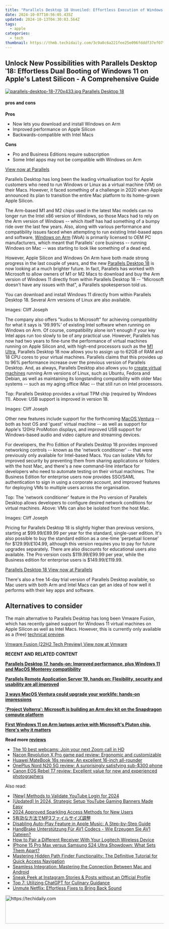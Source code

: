 ```yaml
---
title: "Parallels Desktop 18 Unveiled: Effortless Execution of Windows 11 for All Your Apple Devices, Including the Latest M1 Chip!"
date: 2024-10-07T10:56:05.435Z
updated: 2024-10-13T04:30:03.564Z
tags:
  - apple
categories:
  - tech
thumbnail: https://thmb.techidaily.com/3c9a0c6a221fee25e096fdddf37ef07f9a19a2323a0faabfa25ea26bfdcf4c13.jpg
---
```


## Unlock New Possibilities with Parallels Desktop ˈ18: Effortless Dual Booting of Windows 11 on Apple's Latest Silicon - A Comprehensive Guide

[![parallels-desktop-18-770x433.jpg](https://www.zdnet.com/a/img/2022/08/09/c1e5f734-6761-4b91-8014-7749f0e801f3/parallels-desktop-18-770x433.jpg) Parallels Desktop 18](https://www.anrdoezrs.net/links/9041660/type/dlg/sid/zd-%5F%5FCOM%5FCLICK%5FID%5F%5F-dtp/https://www.parallels.com/products/desktop/) 

#### pros and cons

**Pros** 
* Now lets you download and install Windows on Arm
* Improved performance on Apple Silicon
* Backwards-compatible with Intel Macs

**Cons** 
* Pro and Business Editions require subscription
* Some Intel apps may not be compatible with Windows on Arm

[View now at Parallels](https://www.anrdoezrs.net/links/9041660/type/dlg/sid/zd-%5F%5FCOM%5FCLICK%5FID%5F%5F-dtp/https://www.parallels.com/products/desktop/)

Parallels Desktop has long been the leading virtualisation tool for Apple customers who need to run Windows or Linux as a virtual machine (VM) on their Macs. However, it faced something of a challenge in 2020 when Apple announced its plan to transition the entire Mac platform to its home-grown Apple Silicon. 

The Arm-based M1 and M2 chips used in the latest Mac models can no longer run the Intel x86 version of Windows, so those Macs had to rely on the Arm version of Windows -- which itself has had something of a bumpy ride over the last few years. Also, along with various performance and compatibility issues faced when attempting to run existing Intel-based apps and software, [Windows on Arm](https://docs.microsoft.com/en-us/windows/arm/overview) (WoA) is primarily licensed to OEM PC manufacturers, which meant that Parallels' core business -- running Windows on Mac -- was starting to look like something of a dead end. 

However, Apple Silicon and Windows On Arm have both made strong progress in the last couple of years, and the new [Parallels Desktop 18](https://www.parallels.com/products/desktop/) is now looking at a much brighter future. In fact, Parallels has worked with Microsoft to allow owners of M1 or M2 Macs to download and buy the Arm version of Windows 11 directly from within Parallels Desktop 18 -- "Microsoft doesn't have any issues with that", a Parallels spokesperson told us. 

You can download and install Windows 11 directly from within Parallels Desktop 18\. Several Arm versions of Linux are also available.

Images: Cliff Joseph

The company also offers "kudos to Microsoft" for achieving compatibility for what it says is '99.99%' of existing Intel software when running on Windows on Arm. Of course, compatibility alone isn't enough if your key Intel apps run too slowly to be of any practical use. However, Parallels has now had two years to fine-tune the performance of virtual machines running on Apple Silicon and, with high-end processors such as the [M1 Ultra](https://www.apple.com/uk/newsroom/2022/03/apple-unveils-m1-ultra-the-worlds-most-powerful-chip-for-a-personal-computer/), Parallels Desktop 18 now allows you to assign up to 62GB of RAM and 18 CPU cores to your virtual machines. Parallels claims that this provides up to 96% performance increase over the previous version of Parallels Desktop. And, as always, Parallels Desktop also allows you to [create virtual machines](https://www.parallels.com/uk/products/desktop/resources/) running Arm versions of Linux, such as Ubuntu, Fedora and Debian, as well as maintaining its longstanding compatibility with older Mac systems -- such as my aging office iMac -- that still run on Intel processors. 

Top: Parallels Desktop provides a virtual TPM chip (required by Windows 11). Above: USB support is improved in version 18.

Images: Cliff Joseph

Other new features include support for the forthcoming [MacOS Ventura](https://www.zdnet.com/article/3-ways-macos-ventura-could-upgrade-your-worklife-hands-on-impressions/) \-- both as host OS and 'guest' virtual machine -- as well as support for Apple's 120Hz ProMotion displays, and improved USB support for Windows-based audio and video capture and streaming devices. 

For developers, the Pro Edition of Parallels Desktop 18 provides improved networking controls -- known as the 'network conditioner' -- that were previously only available for Intel-based Macs. You can isolate VMs for improved security by preventing them from sharing applications or folders with the host Mac, and there's a new command-line interface for developers who need to automate testing on their virtual machines. The Business Edition for enterprise users now provides SSO/SAML authentication to sign in using a corporate account, and improved features for deploying VMs to multiple users across the organisation. 

Top: The 'network conditioner' feature in the Pro version of Parallels Desktop allows developers to configure desired network conditions for virtual machines. Above: VMs can also be isolated from the host Mac.

Images: Cliff Joseph

Pricing for Parallels Desktop 18 is slightly higher than previous versions, starting at $99.99/£89.99 per year for the standard, single-user edition. It's also possible to buy the standard edition as a one-time 'perpetual license' for $129.99/£104.99, although this version requires you to pay for future upgrades separately. There are also discounts for educational users also available. The Pro version costs $119.99/£99.99 per year, while the Business edition for enterprise users is $149.99/£119.99\. 

[Parallels Desktop 18 View now at Parallels](https://www.anrdoezrs.net/links/9041660/type/dlg/sid/zd-%5F%5FCOM%5FCLICK%5FID%5F%5F-dtp/https://www.parallels.com/products/desktop/)

There's also a free 14-day trial version of Parallels Desktop available, so Mac users with both Arm and Intel Macs can get an idea of how well it performs with their key apps and software. 

##  Alternatives to consider

The main alternative to Parallels Desktop has long been Vmware Fusion, which has recently gained support for Windows 11 virtual machines on Apple Silicon as well as Intel Macs. However, this is currently only available as a (free) [technical preview](https://customerconnect.vmware.com/downloads/get-download?downloadGroup=FUS-PUBTP-22H2).

[Vmware Fusion (22H2 Tech Preview) View now at Vmware](https://imp.i263671.net/c/159047/811250/11461?&sharedId=zdnet&u=https%3A%2F%2Fblogs.vmware.com%2Fteamfusion%2F2022%2F07%2Fjust-released-vmware-fusion-22h2-tech-preview.html&subId1=zd-%5F%5FCOM%5FCLICK%5FID%5F%5F-dtp)

**RECENT AND RELATED CONTENT**

**[Parallels Desktop 17, hands-on: Improved performance, plus Windows 11 and MacOS Monterey compatibility](https://www.zdnet.com/product/parallels-desktop-17/)**

**[Parallels Remote Application Server 19, hands on: Flexibility, security and usability are all improved](https://www.zdnet.com/article/parallels-remote-application-server-19-hands-on/)**

**[3 ways MacOS Ventura could upgrade your worklife: hands-on impressions](https://www.zdnet.com/article/3-ways-macos-ventura-could-upgrade-your-worklife-hands-on-impressions/)**

**['Project Volterra': Microsoft is building an Arm dev kit on the Snapdragon compute platform](https://www.zdnet.com/article/project-volterra-microsoft-is-building-an-arm-dev-kit-on-the-snapdragon-compute-platform/)**

[**First Windows 11 on Arm laptops arrive with Microsoft's Pluton chip. Here's why it matters**](https://www.zdnet.com/article/first-windows-11-on-arm-laptops-arrive-with-microsofts-pluton-chip-heres-why-it-matters/)

**Read more [reviews](https://www.zdnet.com/reviews/)**

* [The 10 best webcams: Join your next Zoom call in HD](https://www.zdnet.com/article/best-webcam/)
* [Nacon Revolution X Pro game pad review: Ergonomic and customizable](https://www.zdnet.com/home-and-office/home-entertainment/nacon-revolution-x-pro-game-pad-review/)
* [Huawei MateBook 16s review: An excellent 16-inch all-rounder](https://www.zdnet.com/article/huawei-matebook-16s-review/)
* [OnePlus Nord N20 5G review: A surprisingly satisfying sub-$300 phone](https://www.zdnet.com/article/oneplus-nord-n20-5g-review/)
* [Canon EOS Rebel T7 review: Excellent value for new and experienced photographers](https://www.zdnet.com/article/canon-eos-rebel-t7-review/)

<ins class="adsbygoogle"
     style="display:block"
     data-ad-format="autorelaxed"
     data-ad-client="ca-pub-7571918770474297"
     data-ad-slot="1223367746"></ins>

<ins class="adsbygoogle"
     style="display:block"
     data-ad-client="ca-pub-7571918770474297"
     data-ad-slot="8358498916"
     data-ad-format="auto"
     data-full-width-responsive="true"></ins>

<span class="atpl-alsoreadstyle">Also read:</span>
<div><ul>
<li><a href="https://youtube-docs.techidaily.com/ethods-to-validate-youtube-login-for-2024/"><u>[New] Methods to Validate YouTube Login for 2024</u></a></li>
<li><a href="https://youtube-data.techidaily.com/ed-in-2024-strategic-setup-youtube-gaming-banners-made-easy/"><u>[Updated] In 2024, Strategic Setup YouTube Gaming Banners Made Easy</u></a></li>
<li><a href="https://extra-guidance.techidaily.com/2024-approved-sparkling-access-methods-for-new-users/"><u>2024 Approved Sparkling Access Methods for New Users</u></a></li>
<li><a href="https://smart-video-editing.techidaily.com/5mp3/"><u>5有効な方法でMP3ファイルサイズ調整</u></a></li>
<li><a href="https://techno-recovery.techidaily.com/disabling-auto-play-feature-in-apple-music-a-step-by-step-guide/"><u>Disabling Auto-Play Feature in Apple Music: A Step-by-Step Guide</u></a></li>
<li><a href="https://solve-news.techidaily.com/handbrake-unterstutzung-fur-av1-codecs-wie-erzeugen-sie-av1-dateien/"><u>HandBrake Unterstützung Für AV1 Codecs - Wie Erzeugen Sie AV1 Dateien?</u></a></li>
<li><a href="https://techno-recovery.techidaily.com/how-to-pair-a-different-receiver-with-your-logitech-wireless-device/"><u>How to Pair a Different Receiver With Your Logitech Wireless Device</u></a></li>
<li><a href="https://techno-recovery.techidaily.com/iphone-15-pro-max-versus-samsung-s24-ultra-showdown-what-sets-them-apart/"><u>IPhone 15 Pro Max versus Samsung S24 Ultra Showdown: What Sets Them Apart?</u></a></li>
<li><a href="https://techno-recovery.techidaily.com/mastering-hidden-path-finder-functionality-the-definitive-tutorial-for-quick-access-navigation/"><u>Mastering Hidden Path Finder Functionality: The Definitive Tutorial for Quick Access Navigation</u></a></li>
<li><a href="https://tech-hub.techidaily.com/seamless-integration-mastering-the-connection-between-mac-and-android/"><u>Seamless Integration: Mastering the Connection Between Mac and Android</u></a></li>
<li><a href="https://techno-recovery.techidaily.com/sneak-peek-at-instagram-stories-and-posts-without-an-official-profile/"><u>Sneak Peek at Instagram Stories & Posts without an Official Profile</u></a></li>
<li><a href="https://tech-haven.techidaily.com/top-7-utilizing-chatgpt-for-culinary-guidance/"><u>Top 7: Utilizing ChatGPT for Culinary Guidance</u></a></li>
<li><a href="https://common-error.techidaily.com/unmute-netflix-effortless-fixes-to-bring-back-sound/"><u>Unmute Netflix: Effortless Fixes to Bring Back Sound</u></a></li>
</ul></div>

<!-- affiliate ads begin -->
<a href="https://imp.i357552.net/c/5597632/1030380/11832" target="_top" id="1030380">
  <img src="//a.impactradius-go.com/display-ad/11832-1030380" border="0" alt="https://techidaily.com" width="720" height="90"/>
</a>
<img height="0" width="0" src="https://imp.i357552.net/i/5597632/1030380/11832" style="position:absolute;visibility:hidden;" border="0" />
<!-- affiliate ads end -->

